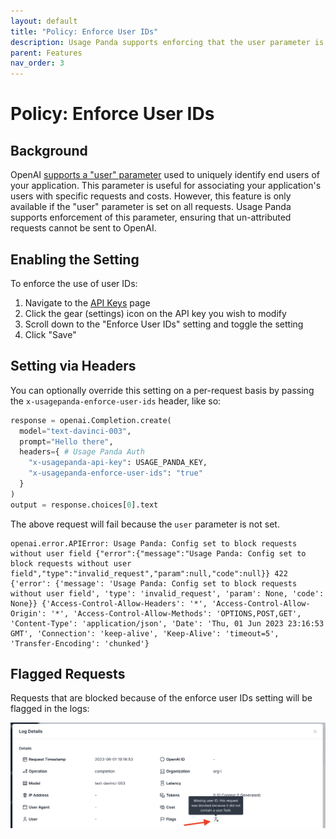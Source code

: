 ```yaml
---
layout: default
title: "Policy: Enforce User IDs"
description: Usage Panda supports enforcing that the user parameter is set on all OpenAI API requests.
parent: Features
nav_order: 3
---
```


# Policy: Enforce User IDs

## Background
OpenAI [supports a "user" parameter](https://platform.openai.com/docs/guides/safety-best-practices/end-user-ids) used to uniquely identify end users of your application. This parameter is useful for associating your application's users with specific requests and costs. However, this feature is only available if the "user" parameter is set on all requests. Usage Panda supports enforcement of this parameter, ensuring that un-attributed requests cannot be sent to OpenAI.

## Enabling the Setting
To enforce the use of user IDs:

1. Navigate to the [API Keys](https://app.usagepanda.com/connections) page
2. Click the gear (settings) icon on the API key you wish to modify
3. Scroll down to the "Enforce User IDs" setting and toggle the setting
4. Click "Save"

## Setting via Headers
You can optionally override this setting on a per-request basis by passing the `x-usagepanda-enforce-user-ids` header, like so:

```python
response = openai.Completion.create(
  model="text-davinci-003",
  prompt="Hello there",
  headers={ # Usage Panda Auth
    "x-usagepanda-api-key": USAGE_PANDA_KEY,
    "x-usagepanda-enforce-user-ids": "true"
  }
)
output = response.choices[0].text
```

The above request will fail because the `user` parameter is not set.

```
openai.error.APIError: Usage Panda: Config set to block requests without user field {"error":{"message":"Usage Panda: Config set to block requests without user field","type":"invalid_request","param":null,"code":null}} 422 {'error': {'message': 'Usage Panda: Config set to block requests without user field', 'type': 'invalid_request', 'param': None, 'code': None}} {'Access-Control-Allow-Headers': '*', 'Access-Control-Allow-Origin': '*', 'Access-Control-Allow-Methods': 'OPTIONS,POST,GET', 'Content-Type': 'application/json', 'Date': 'Thu, 01 Jun 2023 23:16:53 GMT', 'Connection': 'keep-alive', 'Keep-Alive': 'timeout=5', 'Transfer-Encoding': 'chunked'}
```

## Flagged Requests

Requests that are blocked because of the enforce user IDs setting will be flagged in the logs:

![Usage Panda Enforce User IDs](../assets/images/usage-panda-enforce-user-ids.png)